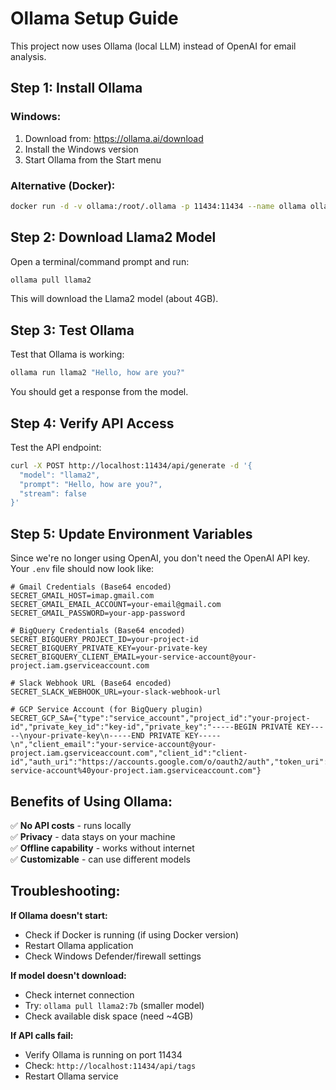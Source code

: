 # Ollama Setup Guide

This project now uses Ollama (local LLM) instead of OpenAI for email analysis.

## Step 1: Install Ollama

### Windows:
1. Download from: https://ollama.ai/download
2. Install the Windows version
3. Start Ollama from the Start menu

### Alternative (Docker):
```bash
docker run -d -v ollama:/root/.ollama -p 11434:11434 --name ollama ollama/ollama
```

## Step 2: Download Llama2 Model

Open a terminal/command prompt and run:
```bash
ollama pull llama2
```

This will download the Llama2 model (about 4GB).

## Step 3: Test Ollama

Test that Ollama is working:
```bash
ollama run llama2 "Hello, how are you?"
```

You should get a response from the model.

## Step 4: Verify API Access

Test the API endpoint:
```bash
curl -X POST http://localhost:11434/api/generate -d '{
  "model": "llama2",
  "prompt": "Hello, how are you?",
  "stream": false
}'
```

## Step 5: Update Environment Variables

Since we're no longer using OpenAI, you don't need the OpenAI API key. Your `.env` file should now look like:

```env
# Gmail Credentials (Base64 encoded)
SECRET_GMAIL_HOST=imap.gmail.com
SECRET_GMAIL_EMAIL_ACCOUNT=your-email@gmail.com
SECRET_GMAIL_PASSWORD=your-app-password

# BigQuery Credentials (Base64 encoded)
SECRET_BIGQUERY_PROJECT_ID=your-project-id
SECRET_BIGQUERY_PRIVATE_KEY=your-private-key
SECRET_BIGQUERY_CLIENT_EMAIL=your-service-account@your-project.iam.gserviceaccount.com

# Slack Webhook URL (Base64 encoded)
SECRET_SLACK_WEBHOOK_URL=your-slack-webhook-url

# GCP Service Account (for BigQuery plugin)
SECRET_GCP_SA={"type":"service_account","project_id":"your-project-id","private_key_id":"key-id","private_key":"-----BEGIN PRIVATE KEY-----\nyour-private-key\n-----END PRIVATE KEY-----\n","client_email":"your-service-account@your-project.iam.gserviceaccount.com","client_id":"client-id","auth_uri":"https://accounts.google.com/o/oauth2/auth","token_uri":"https://oauth2.googleapis.com/token","auth_provider_x509_cert_url":"https://www.googleapis.com/oauth2/v1/certs","client_x509_cert_url":"https://www.googleapis.com/robot/v1/metadata/x509/your-service-account%40your-project.iam.gserviceaccount.com"}
```

## Benefits of Using Ollama:

✅ **No API costs** - runs locally  
✅ **Privacy** - data stays on your machine  
✅ **Offline capability** - works without internet  
✅ **Customizable** - can use different models  

## Troubleshooting:

**If Ollama doesn't start:**
- Check if Docker is running (if using Docker version)
- Restart Ollama application
- Check Windows Defender/firewall settings

**If model doesn't download:**
- Check internet connection
- Try: `ollama pull llama2:7b` (smaller model)
- Check available disk space (need ~4GB)

**If API calls fail:**
- Verify Ollama is running on port 11434
- Check: `http://localhost:11434/api/tags`
- Restart Ollama service

